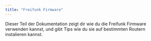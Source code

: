 ```yaml
---
title: "Freifunk Firmware"
---
```


Dieser Teil der Dokumentation zeigt dir wie du die Freifunk Firmware verwenden kannst, und gibt Tips wie du sie auf bestimmten Routern instalieren kannst.
